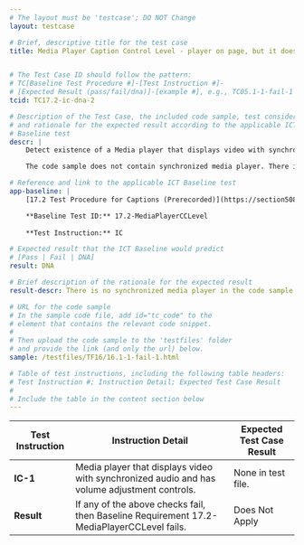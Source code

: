 ```yaml
---
# The layout must be 'testcase'; DO NOT Change
layout: testcase

# Brief, descriptive title for the test case
title: Media Player Caption Control Level - player on page, but it does not play synchronized media (only audio)


# The Test Case ID should follow the pattern: 
# TC[Baseline Test Procedure #]-[Test Instruction #]-
# [Expected Result (pass/fail/dna)]-[example #], e.g., TC05.1-1-fail-1
tcid: TC17.2-ic-dna-2

# Description of the Test Case, the included code sample, test considerations,
# and rationale for the expected result according to the applicable ICT
# Baseline test
descr: | 
    Detect existence of a Media player that displays video with synchronized audio and has volume adjustment controls.

    The code sample does not contain synchronized media player. There is an audio player. A successful test should identify a Does Not Apply for Baseline 17.2-MediaPlayerCCLevel.

# Reference and link to the applicable ICT Baseline test
app-baseline: | 
    [17.2 Test Procedure for Captions (Prerecorded)](https://section508coordinators.github.io/ICTTestingBaseline/17SyncMedia.html#172-test-procedure-for-media-player-caption-control-level)

    **Baseline Test ID:** 17.2-MediaPlayerCCLevel
    
    **Test Instruction:** IC

# Expected result that the ICT Baseline would predict
# [Pass | Fail | DNA]
result: DNA

# Brief description of the rationale for the expected result
result-descr: There is no synchronized media player in the code sample. There is only an audio player.

# URL for the code sample
# In the sample code file, add id="tc_code" to the 
# element that contains the relevant code snippet.
#
# Then upload the code sample to the 'testfiles' folder 
# and provide the link (and only the url) below.
sample: /testfiles/TF16/16.1-1-fail-1.html

# Table of test instructions, including the following table headers: 
# Test Instruction #; Instruction Detail; Expected Test Case Result
#
# Include the table in the content section below
---
```

| Test Instruction | Instruction Detail | Expected Test Case Result |
|------------------|--------------------|---------------------------|
| **IC-1** | Media player that displays video with synchronized audio and has volume adjustment controls. | None in test file. |
| **Result** | If any of the above checks fail, then Baseline Requirement 17.2-MediaPlayerCCLevel fails. | Does Not Apply |